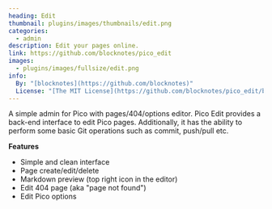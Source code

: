 ```yaml
---
heading: Edit
thumbnail: plugins/images/thumbnails/edit.png
categories:
  - admin
description: Edit your pages online.
link: https://github.com/blocknotes/pico_edit
images:
  - plugins/images/fullsize/edit.png
info:
  By: "[blocknotes](https://github.com/blocknotes)"
  License: "[The MIT License](https://github.com/blocknotes/pico_edit/blob/master/LICENSE.txt)"
---
```


A simple admin for Pico with pages/404/options editor.  Pico Edit provides a back-end interface to edit Pico pages. Additionally, it has the ability to perform some basic Git operations such as commit, push/pull etc.

**Features**

* Simple and clean interface
* Page create/edit/delete
* Markdown preview (top right icon in the editor)
* Edit 404 page (aka "page not found")
* Edit Pico options
